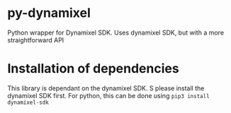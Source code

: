 # py-dynamixel
Python wrapper for Dynamixel SDK. Uses dynamixel SDK, but with a more straightforward API


# Installation of dependencies
This library is dependant on the dynamixel SDK. S please install the dynamixel SDK first. For python, this can be done using
```pip3 install dynamixel-sdk```